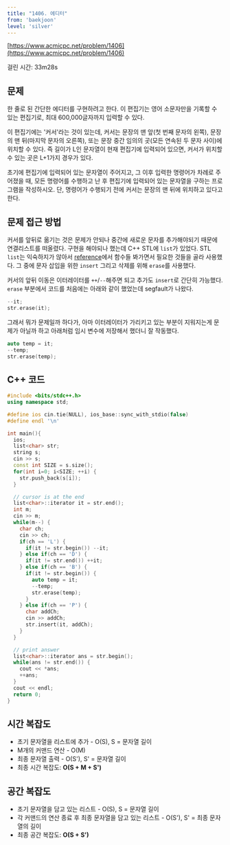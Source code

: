 ```yaml
---
title: "1406. 에디터"
from: 'baekjoon'
level: 'silver'
---
```



[https://www.acmicpc.net/problem/1406](https://www.acmicpc.net/problem/1406)

걸린 시간: 33m28s 

## 문제 
한 줄로 된 간단한 에디터를 구현하려고 한다. 이 편집기는 영어 소문자만을 기록할 수 있는 편집기로, 최대 600,000글자까지 입력할 수 있다.

이 편집기에는 '커서'라는 것이 있는데, 커서는 문장의 맨 앞(첫 번째 문자의 왼쪽), 문장의 맨 뒤(마지막 문자의 오른쪽), 또는 문장 중간 임의의 곳(모든 연속된 두 문자 사이)에 위치할 수 있다. 즉 길이가 L인 문자열이 현재 편집기에 입력되어 있으면, 커서가 위치할 수 있는 곳은 L+1가지 경우가 있다.

초기에 편집기에 입력되어 있는 문자열이 주어지고, 그 이후 입력한 명령어가 차례로 주어졌을 때, 모든 명령어를 수행하고 난 후 편집기에 입력되어 있는 문자열을 구하는 프로그램을 작성하시오. 단, 명령어가 수행되기 전에 커서는 문장의 맨 뒤에 위치하고 있다고 한다.

## 문제 접근 방법 
커서를 앞뒤로 옮기는 것은 문제가 안되나 중간에 새로운 문자를 추가해야되기 때문에 연결리스트를 떠올렸다. 구현을 해야되나 했는데 C++ STL에 `list`가 있었다.
STL `list`는 익숙하지가 않아서 [reference](https://www.cplusplus.com/reference/list/list/)에서 함수들 봐가면서 필요한 것들을 골라 사용했다.
그 중에 문자 삽입을 위한 `insert` 그리고 삭제를 위해 `erase`를 사용했다.

커서의 앞뒤 이동은 이터레이터를 `++`/`--`해주면 되고 추가도 `insert`로 간단히 가능했다. 
`erase` 부분에서 코드를 처음에는 아래와 같이 했었는데 segfault가 나왔다.
```cpp
--it;
str.erase(it);
```

그래서 뭐가 문제일까 하다가, 아마 이터레이터가 가리키고 있는 부분이 지워지는게 문제가 아닐까 하고 아래처럼 임시 변수에 저장해서 했더니 잘 작동했다.
```cpp
auto temp = it;
--temp;
str.erase(temp);
```


## C++ 코드

```cpp
#include <bits/stdc++.h>
using namespace std;

#define ios cin.tie(NULL), ios_base::sync_with_stdio(false)
#define endl '\n'

int main(){
  ios;
  list<char> str;
  string s;
  cin >> s;
  const int SIZE = s.size();
  for(int i=0; i<SIZE; ++i) {
    str.push_back(s[i]);
  }

  // cursor is at the end
  list<char>::iterator it = str.end();
  int m;
  cin >> m;
  while(m--) {
    char ch; 
    cin >> ch;
    if(ch == 'L') {
      if(it != str.begin()) --it;
    } else if(ch == 'D') {
      if(it != str.end()) ++it;
    } else if(ch == 'B') {
      if(it != str.begin()) {
        auto temp = it;
        --temp;
        str.erase(temp);
      }     
    } else if(ch == 'P') {
      char addCh; 
      cin >> addCh;
      str.insert(it, addCh);
    }
  }

  // print answer
  list<char>::iterator ans = str.begin();
  while(ans != str.end()) {
    cout << *ans;
    ++ans;
  }
  cout << endl;
  return 0;
}
```

## 시간 복잡도
- 초기 문자열을 리스트에 추가 - O(S), S = 문자열 길이
- M개의 커맨드 연산 - O(M)
- 최종 문자열 출력 - O(S'), S' = 문자열 길이
- 최종 시간 복잡도: **O(S + M + S')**

## 공간 복잡도
- 초기 문자열을 담고 있는 리스트 - O(S), S = 문자열 길이
- 각 커맨드의 연산 종료 후 최종 문자열을 담고 있는 리스트 - O(S'), S' = 최종 문자열의 길이
- 최종 공간 복잡도: **O(S + S')**